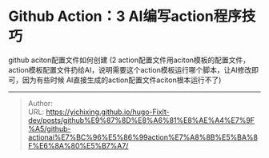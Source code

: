 # Github Action：3 AI编写action程序技巧



github aciton配置文件如何创建
		(2 action配置文件用aciton模板的配置文件， action模板配置文件扔给AI，说明需要这个action模板运行哪个脚本，让AI修改即可，因为有些时候 AI直接生成的action配置文件aciton根本运行不了)

---

> Author:   
> URL: https://yichixing.github.io/hugo-Fixlt-dev/posts/github%E9%87%8D%E8%A6%81%E8%AE%A4%E7%9F%A5/github-actionai%E7%BC%96%E5%86%99action%E7%A8%8B%E5%BA%8F%E6%8A%80%E5%B7%A7/  

